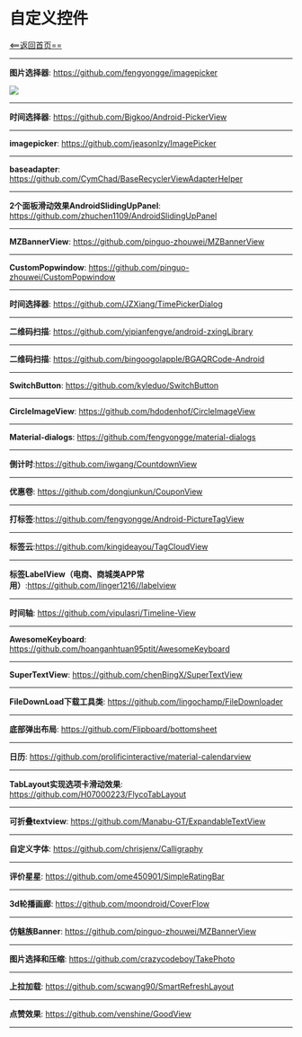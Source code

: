 # 自定义控件


[<==返回首页==](https://github.com/fengyongge/Android/AndroidOpenCollect)

---
**图片选择器**:  https://github.com/fengyongge/imagepicker

![](https://raw.githubusercontent.com/917386389/imagepickerdemo/master/app/src/4.gif)

---

**时间选择器**: https://github.com/Bigkoo/Android-PickerView

---

**imagepicker**:  https://github.com/jeasonlzy/ImagePicker

---

**baseadapter**: https://github.com/CymChad/BaseRecyclerViewAdapterHelper 

---

**2个面板滑动效果AndroidSlidingUpPanel**:  https://github.com/zhuchen1109/AndroidSlidingUpPanel

---

**MZBannerView**:  https://github.com/pinguo-zhouwei/MZBannerView

---

**CustomPopwindow**:  https://github.com/pinguo-zhouwei/CustomPopwindow

---

**时间选择器**:  https://github.com/JZXiang/TimePickerDialog

---

**二维码扫描**:  https://github.com/yipianfengye/android-zxingLibrary

---

**二维码扫描**: https://github.com/bingoogolapple/BGAQRCode-Android

---


**SwitchButton**:  https://github.com/kyleduo/SwitchButton

---

**CircleImageView**:  https://github.com/hdodenhof/CircleImageView

---

**Material-dialogs**:  https://github.com/fengyongge/material-dialogs

---

**倒计时**:https://github.com/iwgang/CountdownView

---

**优惠卷**: https://github.com/dongjunkun/CouponView

---

**打标签**:https://github.com/fengyongge/Android-PictureTagView

---

**标签云**:https://github.com/kingideayou/TagCloudView

---

**标签LabelView（电商、商城类APP常用）**:https://github.com/linger1216//labelview

---

**时间轴**: https://github.com/vipulasri/Timeline-View

---

**AwesomeKeyboard**: https://github.com/hoanganhtuan95ptit/AwesomeKeyboard

---

**SuperTextView**: https://github.com/chenBingX/SuperTextView

---

**FileDownLoad下载工具类**: https://github.com/lingochamp/FileDownloader

---

**底部弹出布局**: https://github.com/Flipboard/bottomsheet

---

**日历**: https://github.com/prolificinteractive/material-calendarview

---

**TabLayout实现选项卡滑动效果**: https://github.com/H07000223/FlycoTabLayout

---

**可折叠textview**: https://github.com/Manabu-GT/ExpandableTextView

---

**自定义字体**: https://github.com/chrisjenx/Calligraphy

---

**评价星星**: https://github.com/ome450901/SimpleRatingBar

---

**3d轮播画廊**: https://github.com/moondroid/CoverFlow

---

**仿魅族Banner**: https://github.com/pinguo-zhouwei/MZBannerView

---

**图片选择和压缩**: https://github.com/crazycodeboy/TakePhoto 

---

**上拉加载**: https://github.com/scwang90/SmartRefreshLayout 

---

**点赞效果**: https://github.com/venshine/GoodView 

---






















